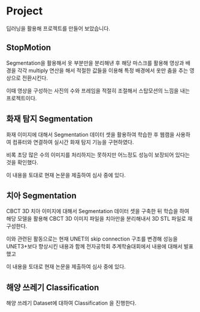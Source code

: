 # Project

딥러닝을 활용해 프로젝트를 만들어 보았습니다.

## StopMotion

Segmentation을 활용해서 옷 부분만을 분리해낸 후 해당 마스크를 활용해 영상과 배경을 각각 multiply 연산을 해서 적절한 값들을 이용해 특정 배경에서 옷만 춤을 추는 영상으로 전환시킨다.

이때 영상을 구성하는 사진의 수와 프레임을 적절히 조절해서 스탑모션의 느낌을 내는 프로젝트이다.

## 화재 탐지 Segmentation

화재 이미지에 대해서 Segmentation 데이터 셋을 활용하여 학습한 후 웹캠을 사용하여 컴퓨터와 연결하여 실시간 화재 탐지 기능을 구현하였다.

비록 초당 많은 수의 이미지를 처리하지는 못하지만 어느정도 성능이 보장되어 있다는 것을 확인했다.

이 내용을 토대로 현재 논문을 제출하여 심사 중에 있다.

## 치아 Segmentation

CBCT 3D 치아 이미지에 대해서 Segmentation 데이터 셋을 구축한 뒤 학습을 하여 해당 모델을 활용해 CBCT 3D 이미지 파일을 치아만을 분리해내서 3D STL 파일로 재구성한다.

이와 관련된 활동으로는 현재 UNET의 skip connection 구조를 변경해 성능을 UNET3+보다 향상시킨 내용과 함께 전자공학회 추계학술대회에서 내용에 대해서 발표 했고

이 내용을 토대로 현재 논문을 제출하여 심사 중에 있다.

## 해양 쓰레기 Classification

해양 쓰레기 Dataset에 대하여 Classification 을 진행한다.